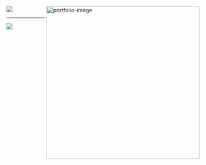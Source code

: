 
<a href="https://etezare.github.io/etezare/" target="_blank"><img src="https://github.com/etezare/etezare/blob/main/images/My%20Portfolio.png" align="right" alt="portfolio-image" width="400" height="auto"></a>
<a href="https://www.linkedin.com/in/essey-tezare-499141204/" target="_blank"><img src="https://img.icons8.com/color/96/000000/linkedin-2.png"/></a>
<hr>
<a href="https://etezare.github.io/etezare/" target="_blank"><img src="https://img.icons8.com/fluent/96/000000/portfolio.png"/></a>
